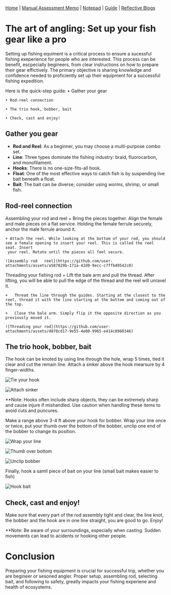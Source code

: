 [Home](index.md) | [Manual Assessment Memo](manual_assessment_memo.md) | [Notepad](notepad.md) | [Guide](soon.md) | [Reflective Blogs](reflective_blogs.md)

# The art of angling: Set up your fish gear like a pro
Setting up fishing equiment is a critical process to ensure a sucessful fishing exeperience for people who are interested. This process can be benefit, escpecially begineers, from clear instructions on how to prepare their gear effictively. The primary objective is sharing knowledge and confidence needed to proficiently set up their equipment for a successful fishing expedition.

Here is the quick-step guide:
    • Gather your gear
    
    • Rod-reel connection
    
    • The trio hook, bobber, bait
    
    • Check, cast and enjoy!

## Gather you gear
- **Rod and Reel**: As a beginner, you may choose a multi-purpose combo set.
- **Line**: Three types dominate the fishing industry: braid, fluorocarbon, and monofilament.
- **Hooks**: There is no one-size-fits-all hook.
- **Float**: One of the most effective ways to catch fish is by suspending live bait beneath a float.
- **Bait**: The bait can be diverse; consider using worms, shrimp, or small fish.

## Rod-reel connection
Assembling your rod and reel
    + Bring the pieces together. Align the female and male pieces on a flat service. Holding 
    the female ferrule securely, anchor the male ferrule around it.
     
    + Attach the reel. While looking at the bottom of your rod, you should see a female opening to insert your reel. This is called the reel seat. Insert 
     your reel. Rotate until the pieces all feel secure. 
     
    ![Assembly rod   reel](https://github.com/user-attachments/assets/a587829b-171a-42d0-9ecc-c7ffb49542c0)

Threading your fishing rod
    + Lift the bale arm and pull the thread. After lifting, you will be able to pull the edge of the thread and the reel will unravel it. 

    +	Thread the line through the guides. Starting at the closest to the reel, thread it with the line starting at the bottom and coming out of the top. 

    +	Close the bale arm. Simply flip it the opposite direction as you previously moved it.

    ![Threading your rod](https://github.com/user-attachments/assets/d870cd17-9e55-4e00-9965-e414c8960346)

## The trio hook, bobber, bait
The hook can be knoted by using line through the hole, wrap 5 times, tied it clear and cut the remain line. Attach a sinker above the hook mearsure by 4 finger-widths.

![Tie your hook](https://github.com/user-attachments/assets/595757fc-3b5d-45fd-9eac-2c19e78f7b45)

![Attach sinker](https://github.com/user-attachments/assets/078821c0-de18-4374-88f0-c97e498d4807)

**Note: Hooks often include sharp objects, they can be extremely sharp and cause injure if mishandled. Use caution when handling these items to avoid cuts and puncures.

Make a range above 3-4 ft above your hook for bobber. Wrap your line once or twice, put your thumb over the bottom of the bobber, unclip one end of the bobber to change its position.

![Wrap your line](https://github.com/user-attachments/assets/9205747f-06b7-4395-9964-ca5564be5a5d)

![Thumb over bottom](https://github.com/user-attachments/assets/12f77dd6-e105-44ed-aadc-e12de84d32d1)

![Unclip bobber](https://github.com/user-attachments/assets/1f926410-db06-4acc-af4a-0f571c25df27)

Finally, hook a samll piece of bait on your line (small bait makes easier to fish)

![Hook bait](https://github.com/user-attachments/assets/6a0dfeba-6da5-4744-8e80-0c244e78bbf8)

## Check, cast and enjoy!
Make sure that every part of the rod assembly tight and clear, the line knot, the bobber and the hook are in one line straight, you are good to go. Enjoy!


**Note: Be aware of your surroundings, especially when casting. Sudden movements can lead to acidents or hooking other people. 

# Conclusion
Preparing your fishing equipment is crucial for successful trip, whether you are begineer or sesoned angler. Proper setup, assembling rod, selecting bait, and following to safety, greatly impacts your fishing experiene and health of ecosystems. 

